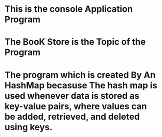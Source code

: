 # This is the console Application Program
# The BooK Store is the Topic of the Program




# The program which is created By An HashMap becasuse The hash map is used whenever data is stored as key-value pairs, where values can be added, retrieved, and deleted using keys. 
